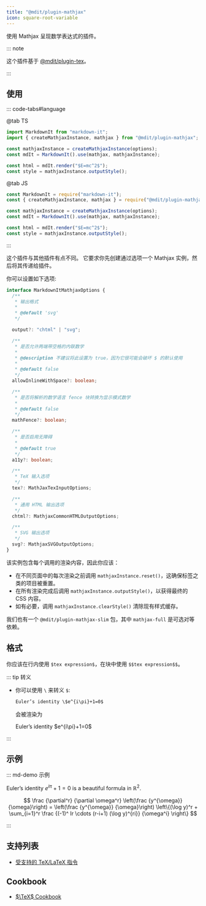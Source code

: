 ```yaml
---
title: "@mdit/plugin-mathjax"
icon: square-root-variable
---
```


使用 Mathjax 呈现数学表达式的插件。

::: note

这个插件基于 [@mdit/plugin-tex](tex.md)。

:::

<!-- more -->

## 使用 <Badge text="仅限 Node.js 环境" />

::: code-tabs#language

@tab TS

```ts
import MarkdownIt from "markdown-it";
import { createMathjaxInstance, mathjax } from "@mdit/plugin-mathjax";

const mathjaxInstance = createMathjaxInstance(options);
const mdIt = MarkdownIt().use(mathjax, mathjaxInstance);

const html = mdIt.render("$E=mc^2$");
const style = mathjaxInstance.outputStyle();
```

@tab JS

```js
const MarkdownIt = require("markdown-it");
const { createMathjaxInstance, mathjax } = require("@mdit/plugin-mathjax");

const mathjaxInstance = createMathjaxInstance(options);
const mdIt = MarkdownIt().use(mathjax, mathjaxInstance);

const html = mdIt.render("$E=mc^2$");
const style = mathjaxInstance.outputStyle();
```

:::

这个插件与其他插件有点不同。 它要求你先创建通过选项一个 Mathjax 实例，然后将其传递给插件。

你可以设置如下选项:

```ts
interface MarkdownItMathjaxOptions {
  /**
   * 输出格式
   *
   * @default 'svg'
   */

  output?: "chtml" | "svg";

  /**
   * 是否允许两端带空格的内联数学
   *
   * @description 不建议将此设置为 true，因为它很可能会破坏 $ 的默认使用
   *
   * @default false
   */
  allowInlineWithSpace?: boolean;

  /**
   * 是否将解析的数学语言 fence 块转换为显示模式数学
   *
   * @default false
   */
  mathFence?: boolean;

  /**
   * 是否启用无障碍
   *
   * @default true
   */
  a11y?: boolean;

  /**
   * TeX 输入选项
   */
  tex?: MathJaxTexInputOptions;

  /**
   * 通用 HTML 输出选项
   */
  chtml?: MathjaxCommonHTMLOutputOptions;

  /**
   * SVG 输出选项
   */
  svg?: MathjaxSVGOutputOptions;
}
```

该实例包含每个调用的渲染内容，因此你应该：

- 在不同页面中的每次渲染之前调用 `mathjaxInstance.reset()`，这确保标签之类的项目被重置。
- 在所有渲染完成后调用 `mathjaxInstance.outputStyle()`，以获得最终的 CSS 内容。
- 如有必要，调用 `mathjaxInstance.clearStyle()` 清除现有样式缓存。

我们也有一个 `@mdit/plugin-mathjax-slim` 包，其中 `mathjax-full` 是可选对等依赖。

## 格式

你应该在行内使用 `$tex expression$`，在块中使用 `$$tex expression$$`。

::: tip 转义

- 你可以使用 `\` 来转义 `$`:

  ```md
  Euler’s identity \$e^{i\pi}+1=0$
  ```

  会被渲染为

  Euler’s identity \$e^{i\pi}+1=0$

:::

## 示例

::: md-demo 示例

Euler’s identity $e^{i\pi}+1=0$ is a beautiful formula in $\mathbb{R}^2$.

$$
\frac {\partial^r} {\partial \omega^r} \left(\frac {y^{\omega}} {\omega}\right)
= \left(\frac {y^{\omega}} {\omega}\right) \left\{(\log y)^r + \sum_{i=1}^r \frac {(-1)^ Ir \cdots (r-i+1) (\log y)^{ri}} {\omega^i} \right\}
$$

:::

## 支持列表

- [受支持的 TeX/LaTeX 指令](https://docs.mathjax.org/en/latest/input/tex/macros/index.html#tex-commands)

## Cookbook

- [$\TeX$ Cookbook](tex.md#tex-教程)
